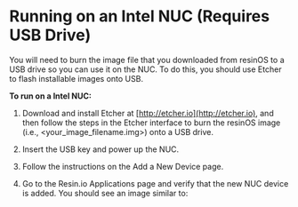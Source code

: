 # Running on an Intel NUC \(Requires USB Drive\)

You will need to burn the image file that you downloaded from resinOS to a USB drive so you can use it on the NUC. To do this, you should use Etcher to flash installable images onto USB.

**To run on a Intel NUC:**

1. Download and install Etcher at [http://etcher.io](http://etcher.io), and then follow the steps in the Etcher interface to burn the resinOS image \(i.e., &lt;your\_image\_filename.img&gt;\) onto a USB drive.

2. Insert the USB key and power up the NUC.

3. Follow the instructions on the Add a New Device page.

4. Go to the Resin.io Applications page and verify that the new NUC device is added. You should see an image similar to:



